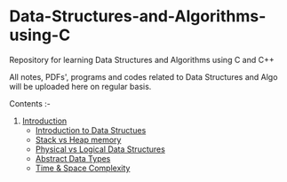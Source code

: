 # Data-Structures-and-Algorithms-using-C
Repository for learning Data Structures and Algorithms using C and C++

All notes, PDFs', programs and codes related to Data Structures and Algo will be uploaded here on regular basis. 

Contents :- 
1. [Introduction](/Introduction)
    - [Introduction to Data Structues](/Introduction/1.Introduction.md)
    - [Stack vs Heap memory](/Introduction/2.Stack_vs_Heap_memory.md)
    - [Physical vs Logical Data Structures](/Introduction/3.Physical_vs_Logical_Data_Structures.md)
    - [Abstract Data Types](/Introduction/4.Abstract_Data-Types.md)
    - [Time & Space Complexity](/Introduction/5.Time_&_Space_Complexity)
